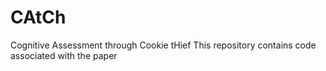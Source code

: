 # CAtCh
Cognitive Assessment through Cookie tHief
This repository contains code associated with the paper
